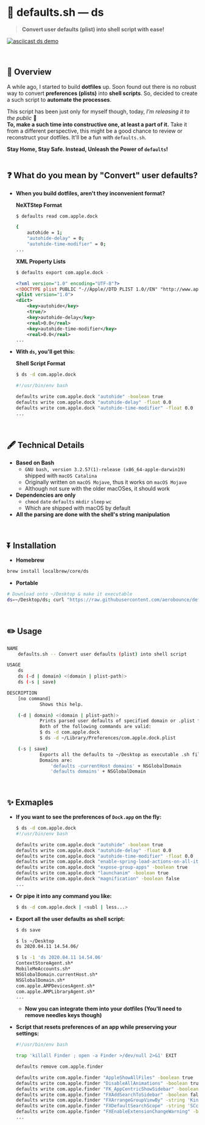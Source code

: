 #  defaults.sh — ds

> **Convert user defaults (plist) into shell script with ease!**

[![asciicast ds demo](https://asciinema.org/a/gql2Lhn0grvlgjw4RzaS1NOPV.svg)](https://asciinema.org/a/gql2Lhn0grvlgjw4RzaS1NOPV)

<br>

## 🌟 Overview
A while ago, I started to build **dotfiles** up. Soon found out there is no robust way to convert **preferences (plists)** into **shell scripts**. So, decided to create a such script to **automate the processes**.<br>

This script has been just only for myself though, today, *I'm releasing it to the public* 🎉<br>
**To, make a such time into constructive one, at least a part of it.** Take it from a different perspective, this might be a good chance to review or reconstruct your dotfiles. It'll be a fun with `defaults.sh`.<br>

**Stay Home, Stay Safe. Instead, Unleash the Power of `defaults`!**<br>
<br>

## ❓ What do you mean by "Convert" user defaults?

- **When you build dotfiles, aren't they inconvenient format?**

    **NeXTStep Format**
    ```sh
    $ defaults read com.apple.dock
    ```
    ```sh
    {
        autohide = 1;
        "autohide-delay" = 0;
        "autohide-time-modifier" = 0;
    ...
    ```

    **XML Property Lists**
    ```sh
    $ defaults export com.apple.dock -
    ```
    ```xml
    <?xml version="1.0" encoding="UTF-8"?>
    <!DOCTYPE plist PUBLIC "-//Apple//DTD PLIST 1.0//EN" "http://www.apple.com/DTDs/PropertyList-1.0.dtd">
    <plist version="1.0">
    <dict>
        <key>autohide</key>
        <true/>
        <key>autohide-delay</key>
        <real>0.0</real>
        <key>autohide-time-modifier</key>
        <real>0.0</real>
    ...
    ```

- **With `ds`, you'll get this:**

    **Shell Script Format**
    ```sh
    $ ds -d com.apple.dock
    ```
    ```sh
    #!/usr/bin/env bash

    defaults write com.apple.dock "autohide" -boolean true
    defaults write com.apple.dock "autohide-delay" -float 0.0
    defaults write com.apple.dock "autohide-time-modifier" -float 0.0
    ...
    ```

<br>

## 🖋 Technical Details
- **Based on Bash**
    - `GNU bash, version 3.2.57(1)-release (x86_64-apple-darwin19)` shipped with `macOS Catalina`
    - Originally written on `macOS Mojave`, thus it works on `macOS Mojave`
    - Although not sure with the older macOSes, it should work
- **Dependencies are only**
    - `chmod` `date` `defaults` `mkdir` `sleep` `wc`
    - Which are shipped with macOS by default
- **All the parsing are done with the shell's string manipulation**

<br>

## ⏬ Installation

- **Homebrew**

```sh
brew install localbrew/core/ds
```

- **Portable**

```sh
# Download onto ~/Desktop & make it executable
ds=~/Desktop/ds; curl "https://raw.githubusercontent.com/aerobounce/defaults.sh/master/ds" >| "$ds" && chmod -vv $(sh -c 'printf "%04o" $((0777 - $(umask)))') "$ds"
```

<br>

## ✏️ Usage
```sh
NAME
    defaults.sh -- Convert user defaults (plist) into shell script

USAGE
    ds
    ds (-d | domain) <(domain | plist-path)>
    ds (-s | save)

DESCRIPTION
    [no command]
            Shows this help.

    (-d | domain) <(domain | plist-path)>
            Prints parsed user defaults of specified domain or .plist file.
            Both of the following commands are valid:
            $ ds -d com.apple.dock
            $ ds -d ~/Library/Preferences/com.apple.dock.plist

    (-s | save)
            Exports all the defaults to ~/Desktop as executable .sh files.
            Domains are:
                'defaults -currentHost domains' + NSGlobalDomain
                'defaults domains' + NSGlobalDomain
```

<br>

## ✨ Exmaples

- **If you want to see the preferences of `Dock.app` on the fly:**

    ```sh
    $ ds -d com.apple.dock
    #!/usr/bin/env bash

    defaults write com.apple.dock "autohide" -boolean true
    defaults write com.apple.dock "autohide-delay" -float 0.0
    defaults write com.apple.dock "autohide-time-modifier" -float 0.0
    defaults write com.apple.dock "enable-spring-load-actions-on-all-items" -boolean true
    defaults write com.apple.dock "expose-group-apps" -boolean true
    defaults write com.apple.dock "launchanim" -boolean true
    defaults write com.apple.dock "magnification" -boolean false
    ...
    ```

- **Or pipe it into any command you like:**

    ```sh
    $ ds -d com.apple.dock | <subl | less...>
    ```

- **Export all the user defaults as shell script:**

    ```sh
    $ ds save

    $ ls ~/Desktop
    ds 2020.04.11 14.54.06/

    $ ls -1 'ds 2020.04.11 14.54.06'
    ContextStoreAgent.sh*
    MobileMeAccounts.sh*
    NSGlobalDomain.currentHost.sh*
    NSGlobalDomain.sh*
    com.apple.AMPDevicesAgent.sh*
    com.apple.AMPLibraryAgent.sh*
    ...
    ```

    - **Now you can integrate them into your dotfiles (You'll need to remove needles keys though)**


- **Script that resets preferences of an app while preserving your settings:**

    ```sh
    #!/usr/bin/env bash

    trap 'killall Finder ; open -a Finder >/dev/null 2>&1' EXIT

    defaults remove com.apple.finder

    defaults write com.apple.finder "AppleShowAllFiles" -boolean true
    defaults write com.apple.finder "DisableAllAnimations" -boolean true
    defaults write com.apple.finder "FK_AppCentricShowSidebar" -boolean true
    defaults write com.apple.finder "FXAddSearchToSidebar" -boolean false
    defaults write com.apple.finder "FXArrangeGroupViewBy" -string 'Kind'
    defaults write com.apple.finder "FXDefaultSearchScope" -string 'SCcf'
    defaults write com.apple.finder "FXEnableExtensionChangeWarning" -boolean false
    ...
    ```
